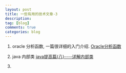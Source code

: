 ```yaml
---
layout: post
title: 一些有用的技术文章-3
description:  
tag: [blog]
comments: true
categories: blog
---
```



1. oracle 分析函数, 一篇很详细的入门介绍. [Oracle分析函数](http://www.cnblogs.com/morvenhuang/archive/2010/09/08/1821351.html)

2. java 内部类 [java提高篇(八)----详解内部类](https://www.cnblogs.com/chenssy/p/3388487.html)

3. 